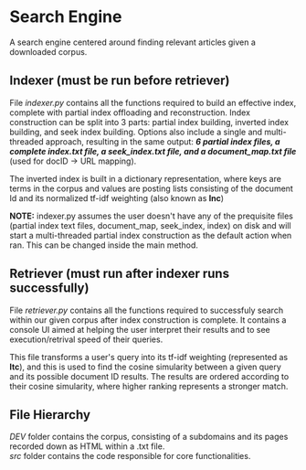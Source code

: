 # Search Engine

A search engine centered around finding relevant articles given a downloaded corpus.

## Indexer (must be run before retriever)
File *indexer.py* contains all the functions required to build an effective index, complete with partial index offloading and reconstruction. Index construction can be split into 3 parts: partial index building, inverted index building, and seek index building. Options also include a single and multi-threaded approach, resulting in the same output: ***6 partial index files, a complete index.txt file, a seek_index.txt file, and a document_map.txt file*** (used for docID -> URL mapping).

The inverted index is built in a dictionary representation, where keys are terms in the corpus and values are posting lists consisting of the document Id and its normalized tf-idf weighting (also known as **lnc**)

**NOTE:** indexer.py assumes the user doesn't have any of the prequisite files (partial index text files, document_map, seek_index, index) on disk and will start a multi-threaded partial index construction as the default action when ran. This can be changed inside the main method.

## Retriever (must run after indexer runs successfully)
File *retriever.py* contains all the functions required to successfuly search within our given corpus after index construction is complete. It contains a console UI aimed at helping the user interpret their results and to see execution/retrival speed of their queries.

This file transforms a user's query into its tf-idf weighting (represented as **ltc**), and this is used  to find the cosine simularity between a given query and its possible document ID results. The results are ordered according to their cosine simularity, where higher ranking represents a stronger match.

## File Hierarchy
*DEV* folder contains the corpus, consisting of a subdomains and its pages recorded down as HTML within a .txt file.\
*src* folder contains the code responsible for core functionalities.

